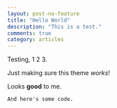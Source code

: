 ```yaml
---
layout: post-no-feature
title: "Hello World"
description: "This is a test."
comments: true
category: articles
---
```


Testing, 1 2 3.

Just making sure this theme _works_!

Looks **good** to me. 

```
And here's some code.
```

